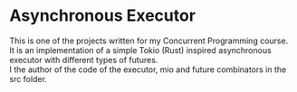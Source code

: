 # Asynchronous Executor
This is one of the projects written for my Concurrent Programming course.  
It is an implementation of a simple Tokio (Rust) inspired asynchronous executor with different types of futures.  
I the author of the code of the executor, mio and future combinators in the src folder.
